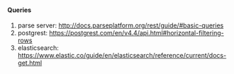 #### Queries

1. parse server: http://docs.parseplatform.org/rest/guide/#basic-queries
2. postgrest: https://postgrest.com/en/v4.4/api.html#horizontal-filtering-rows
3. elasticsearch: https://www.elastic.co/guide/en/elasticsearch/reference/current/docs-get.html
